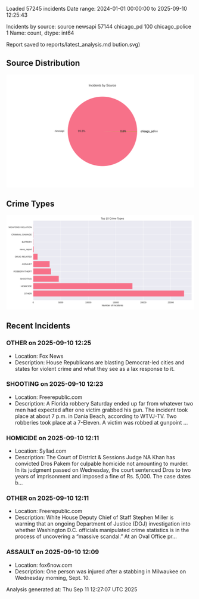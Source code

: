 
Loaded 57245 incidents
Date range: 2024-01-01 00:00:00 to 2025-09-10 12:25:43

Incidents by source:
source
newsapi           57144
chicago_pd          100
chicago_police        1
Name: count, dtype: int64

Report saved to reports/latest_analysis.md
bution.svg)

## Source Distribution
![Source Distribution](images/source_distribution.svg)

## Crime Types
![Crime Types](images/crime_types.svg)

## Recent Incidents

### OTHER on 2025-09-10 12:25
- Location: Fox News
- Description: House Republicans are blasting Democrat-led cities and states for violent crime and what they see as a lax response to it.


### SHOOTING on 2025-09-10 12:23
- Location: Freerepublic.com
- Description: A Florida robbery Saturday ended up far from whatever two men had expected after one victim grabbed his gun. The incident took place at about 7 p.m. in Dania Beach, according to WTVJ-TV. Two robberies took place at a 7-Eleven. A victim was robbed at gunpoint …


### HOMICIDE on 2025-09-10 12:11
- Location: Syllad.com
- Description: The Court of District & Sessions Judge NA Khan has convicted Dros Pakem for culpable homicide not amounting to murder. In its judgment passed on Wednesday, the court sentenced Dros to two years of imprisonment and imposed a fine of Rs. 5,000. The case dates b…


### OTHER on 2025-09-10 12:11
- Location: Freerepublic.com
- Description: White House Deputy Chief of Staff Stephen Miller is warning that an ongoing Department of Justice (DOJ) investigation into whether Washington D.C. officials manipulated crime statistics is in the process of uncovering a “massive scandal.” At an Oval Office pr…


### ASSAULT on 2025-09-10 12:09
- Location: fox6now.com
- Description: One person was injured after a stabbing in Milwaukee on Wednesday morning, Sept. 10.

Analysis generated at: Thu Sep 11 12:27:07 UTC 2025
